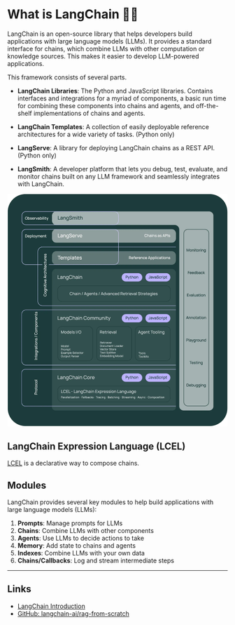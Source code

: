 # What is LangChain 🦜️🔗

LangChain is an open-source library that helps developers build applications with large language models (LLMs). It provides a standard interface for chains, which combine LLMs with other computation or knowledge sources. This makes it easier to develop LLM-powered applications.

This framework consists of several parts.

- **LangChain Libraries**: The Python and JavaScript libraries. Contains interfaces and integrations for a myriad of components, a basic run time for combining these components into chains and agents, and off-the-shelf implementations of chains and agents.

- **LangChain Templates**: A collection of easily deployable reference architectures for a wide variety of tasks. (Python only)

- **LangServe**: A library for deploying LangChain chains as a REST API. (Python only)

- **LangSmith**: A developer platform that lets you debug, test, evaluate, and monitor chains built on any LLM framework and seamlessly integrates with LangChain.

![LangChain Stack](./res/langchain_stack.webp)

## LangChain Expression Language (LCEL)
[LCEL](https://js.langchain.com/v0.1/docs/get_started/introduction/#langchain-expression-language-lcel) is a declarative way to compose chains.

## Modules
LangChain provides several key modules to help build applications with large language models (LLMs):

1. **Prompts**: Manage prompts for LLMs
2. **Chains**: Combine LLMs with other components
3. **Agents**: Use LLMs to decide actions to take
4. **Memory**: Add state to chains and agents
5. **Indexes**: Combine LLMs with your own data
6. **Chains/Callbacks**: Log and stream intermediate steps

---
## Links
- [LangChain Introduction](https://python.langchain.com/docs/get_started/introduction)
- [GitHub: langchain-ai/rag-from-scratch](https://github.com/langchain-ai/rag-from-scratch?tab=readme-ov-file)
